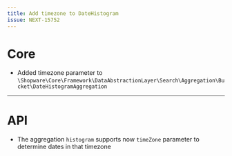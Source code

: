 ```yaml
---
title: Add timezone to DateHistogram
issue: NEXT-15752
---
```

# Core
* Added timezone parameter to `\Shopware\Core\Framework\DataAbstractionLayer\Search\Aggregation\Bucket\DateHistogramAggregation`
___
# API
* The aggregation `histogram` supports now `timeZone` parameter to determine dates in that timezone
